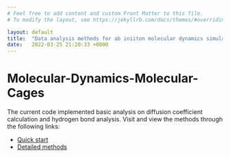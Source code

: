 ```yaml
---
# Feel free to add content and custom Front Matter to this file.
# To modify the layout, see https://jekyllrb.com/docs/themes/#overriding-theme-defaults

layout: default
title:  "Data analysis methods for ab iniiton molecular dynamics simulations"
date:   2022-03-25 21:20:33 +0000
---
```


# Molecular-Dynamics-Molecular-Cages

The current code implemented basic analysis on diffusion coefficient calculation and hydrogen bond analysis. Visit and view the methods through the following links:

- [Quick start][Quick start]
- [Detailed methods][Detailed methods]

[Quick start]: https://lei-lei-alpha.github.io/Molecular-Dynamics-Molecular-Cages/Quickstart
[Detailed methods]: https://lei-lei-alpha.github.io/Molecular-Dynamics-Molecular-Cages/md_ana